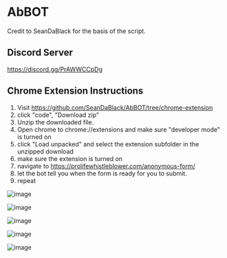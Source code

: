 # AbBOT

Credit to SeanDaBlack for the basis of the script.

## Discord Server

https://discord.gg/PrAWWCCpDg

## Chrome Extension Instructions

1. Visit https://github.com/SeanDaBlack/AbBOT/tree/chrome-extension
2. click "code", "Download zip"
3. Unzip the downloaded file. 
4. Open chrome to chrome://extensions and make sure "developer mode" is turned on
5. click "Load unpacked" and select the extension subfolder in the unzipped download
6. make sure the extension is turned on
7. navigate to https://prolifewhistleblower.com/anonymous-form/
8. let the bot tell you when the form is ready for you to submit.
9. repeat

![image](https://user-images.githubusercontent.com/490218/132060257-13ad662b-059f-40af-89bc-5690bd89e796.png)

![image](https://user-images.githubusercontent.com/490218/132060267-05514fe1-1abc-47b7-84e3-e2e10107c9b8.png)

![image](https://user-images.githubusercontent.com/490218/132060285-e4dfda0e-5d85-4224-888e-086bb5063e0b.png)

![image](https://user-images.githubusercontent.com/490218/132060295-15e9787c-e23f-4fe8-96e1-85431aabc10e.png)

![image](https://user-images.githubusercontent.com/490218/132060303-48210e03-2ae3-4a71-bb3d-5340c05c8086.png)
